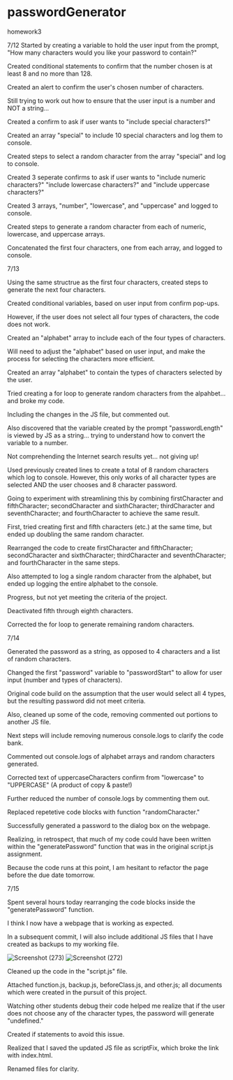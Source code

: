 # passwordGenerator
homework3

7/12
Started by creating a variable to hold the user input from the prompt, "How many characters would you like your password to contain?"

Created conditional statements to confirm that the number chosen is at least 8 and no more than 128.

Created an alert to confirm the user's chosen number of characters.

Still trying to work out how to ensure that the user input is a number and NOT a string...

Created a confirm to ask if user wants to "include special characters?"

Created an array "special" to include 10 special characters and log them to console.

Created steps to select a random character from the array "special" and log to console.

Created 3 seperate confirms to ask if user wants to "include numeric characters?" "include lowercase characters?" and "include uppercase characters?"

Created 3 arrays, "number", "lowercase", and "uppercase" and logged to console.

Created steps to generate a random character from each of numeric, lowercase, and uppercase arrays.

Concatenated the first four characters, one from each array, and logged to console.

7/13

Using the same structrue as the first four characters, created steps to generate the next four characters.

Created conditional variables, based on user input from confirm pop-ups.

However, if the user does not select all four types of characters, the code does not work.

Created an "alphabet" array to include each of the four types of characters.

Will need to adjust the "alphabet" based on user input, and make the process for selecting the characters more efficient.

Created an array "alphabet" to contain the types of characters selected by the user.

Tried creating a for loop to generate random characters from the alpahbet... and broke my code.

Including the changes in the JS file, but commented out.

Also discovered that the variable created by the prompt "passwordLength" is viewed by JS as a string... trying to understand how to convert the variable to a number.

Not comprehending the Internet search results yet... not giving up!

Used previously created lines to create a total of 8 random characters which log to console.  However, this only works of all character types are selected AND the user chooses and 8 character password.

Going to experiment with streamlining this by combining firstCharacter and fifthCharacter; secondCharacter and sixthCharacter; thirdCharacter and seventhCharacter; and fourthCharacter to achieve the same result.

First, tried creating first and fifth characters (etc.) at the same time, but ended up doubling the same random character.

Rearranged the code to create firstCharacter and fifthCharacter; secondCharacter and sixthCharacter; thirdCharacter and seventhCharacter; and fourthCharacter in the same steps.

Also attempted to log a single random character from the alphabet, but ended up logging the entire alphabet to the console.

Progress, but not yet meeting the criteria of the project.

Deactivated fifth through eighth characters.

Corrected the for loop to generate remaining random characters.

7/14

Generated the password as a string, as opposed to 4 characters and a list of random characters.

Changed the first "password" variable to "passwordStart" to allow for user input (number and types of characters).

Original code build on the assumption that the user would select all 4 types, but the resulting password did not meet criteria.

Also, cleaned up some of the code, removing commented out portions to another JS file.

Next steps will include removing numerous console.logs to clarify the code bank.

Commented out console.logs of alphabet arrays and random characters generated.

Corrected text of uppercaseCharacters confirm from "lowercase" to "UPPERCASE" (A product of copy & paste!)

Further reduced the number of console.logs by commenting them out.

Replaced repetetive code blocks with function "randomCharacter."


Successfully generated a password to the dialog box on the webpage.

Realizing, in retrospect, that much of my code could have been written within the "generatePassword" function that was in the original script.js assignment.

Because the code runs at this point, I am hesitant to refactor the page before the due date tomorrow.

7/15

Spent several hours today rearranging the code blocks inside the "generatePassword" function.

I think I now have a webpage that is working as expected.

In a subsequent commit, I will also include additional JS files that I have created as backups to my working file.

![Screenshot (273)](https://user-images.githubusercontent.com/62854999/87585081-7f431a00-c6ac-11ea-966d-167c809d44f0.png)
![Screenshot (272)](https://user-images.githubusercontent.com/62854999/87585114-8c600900-c6ac-11ea-87c5-a41bba2e95a6.png)

Cleaned up the code in the "script.js" file.

Attached function.js, backup.js, beforeClass.js, and other.js; all documents which were created in the pursuit of this project.

Watching other students debug their code helped me realize that if the user does not choose any of the character types, the password will generate "undefined."

Created if statements to avoid this issue.

Realized that I saved the updated JS file as scriptFix, which broke the link with index.html.

Renamed files for clarity.
